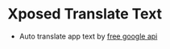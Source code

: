 # Xposed Translate Text
- Auto translate app text by [free google api](https://github.com/ssut/py-googletrans/issues/268) 